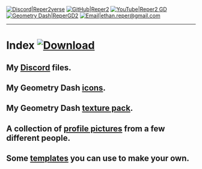 [![Discord|Reper2verse](https://cdn.discordapp.com/emojis/874089012489519114.png?size=80)](https://discord.gg/JGEjfm5Gn4)
[![GitHub|Reper2](https://cdn.discordapp.com/emojis/874089226197692436.png?size=80)](https://github.com/Reper2)
[![YouTube|Reper2 GD](https://cdn.discordapp.com/emojis/874090930855092265.png?size=80)](https://www.youtube.com/channel/UCofCDfLjs_TkiC-p0-k_9XA)
[![Geometry Dash|ReperGD2](https://cdn.discordapp.com/emojis/651522650992148492.png?size=80)](https://gdbrowser.com/u/ReperGD2)
[![Email|ethan.reper@gmail.com](https://cdn.discordapp.com/emojis/889059158219948082.png?size=80)](mailto:ethan.reper@gmail.com)

---

# Index [![Download](https://cdn.discordapp.com/emojis/885670815725674527.png?size=32)](https://raw.githubusercontent.com/Reper2/Downloadable-Files/master/index.md)

My [Discord](https://reper2.github.io/Downloadable-Files/discord) files.
---

My Geometry Dash [icons](https://reper2.github.io/Downloadable-Files/gd-icons).
---

My Geometry Dash [texture pack](https://reper2.github.io/Downloadable-Files/texture-pack).
---

A collection of [profile pictures](https://reper2.github.io/Downloadable-Files/pfp) from a few different people.
---

Some [templates](https://reper2.github.io/Downloadable-Files/templates) you can use to make your own.
---
